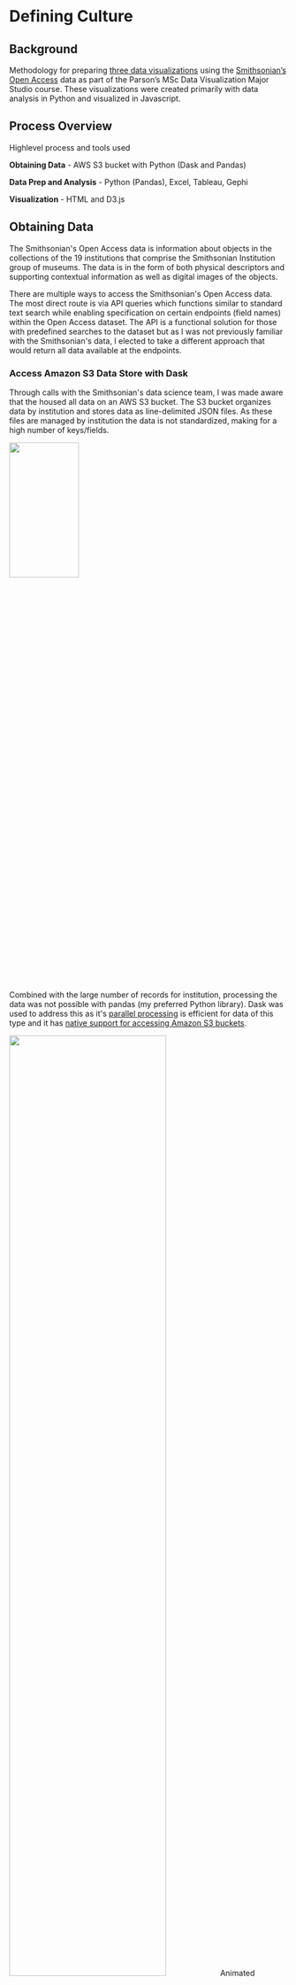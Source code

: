 # Defining Culture
## Background
Methodology for preparing [three data visualizations](https://justinkraus.github.io/si_meta/) using the [Smithsonian’s Open Access](https://www.si.edu/openaccess) data as part of the Parson’s MSc Data Visualization Major Studio course. These visualizations were created primarily with data analysis in Python and visualized in Javascript.

## Process Overview
Highlevel process and tools used

**Obtaining Data** - AWS S3 bucket with Python (Dask and Pandas)

**Data Prep and Analysis** - Python (Pandas), Excel, Tableau, Gephi

**Visualization** - HTML and D3.js

## Obtaining Data
The Smithsonian's Open Access data is information about objects in the collections of the 19 institutions that comprise the Smithsonian Institution group of museums. The data is in the form of both physical descriptors and supporting contextual information as well as digital images of the objects. 

There are multiple ways to access the Smithsonian's Open Access data. The most direct route is via API queries which functions similar to standard text search while enabling specification on certain endpoints (field names) within the Open Access dataset. The API is a functional solution for those with predefined searches to the dataset but as I was not previously familiar with the Smithsonian's data, I elected to take a different approach that would return all data available at the endpoints. 

### Access Amazon S3 Data Store with Dask
Through calls with the Smithsonian's data science team, I was made aware that the housed all data on an AWS S3 bucket. The S3 bucket organizes data by institution and stores data as line-delimited JSON files. As these files are managed by institution the data is not standardized, making for a high number of keys/fields. 

<img src="https://github.com/justinkraus/si_meta/blob/master/pythonAnalysis/1_exploration/si_aws_s3.png" height="25%" width="50%">

Combined with the large number of records for institution, processing the data was not possible with pandas (my preferred Python library). Dask was used to address this as it's [parallel processing](https://blog.dask.org/2017/01/24/dask-custom) is efficient for data of this type and it has [native support for accessing Amazon S3 buckets](https://docs.dask.org/en/latest/remote-data-services.html).

<img src="https://github.com/justinkraus/si_meta/blob/master/pythonAnalysis/1_exploration/grid_search_schedule.gif" height="66%" width="75%">  
Animated example of parallel processing from article above.

### Data Exploration
Initial explorations focused on understanding what metadata endpoints are available in the Smithsonian dataset. For the first visualization I looked at data available in the National Museum of American History (NMAH), this Python script downloads all of the NMAH JSON files available in the NMAH S3 bucket:

[Python Script](https://github.com/justinkraus/si_meta/blob/master/pythonAnalysis/1_exploration/smithsonian_API_2.py)

As there are hundreds of the JSON files, I [flattened](https://github.com/amirziai/flatten) a sample of these files into tabular formats to understand which endpoints have metadata populations.

[Python Flatten Script](https://github.com/justinkraus/si_meta/blob/master/pythonAnalysis/1_exploration/smithsonian_flatten.py)  
[Flat CSV Example](https://github.com/justinkraus/si_meta/blob/master/pythonAnalysis/1_exploration/json_flatten_df_example.csv)

The CSV shows a portion of the files, but of note is that there are 500+ endpoints that could be accessed. Using this as a baseline for analysis was useful as it enabled me to get an understanding of which metadata records are maintained by the Smithsonian.

### Final Data Pulls
The previous exploration enabled me to revisit my initial data pulls from the AWS S3 bucket around certain endpoints with better data populations. Essentially instead of pulling all available fields, I edited my script to only target fields with better data populations. While the overall metadata population at the time of these analyses isn't great for Smithsonian Open Access records, it was enough to work with for the data visualizations. Overview of these fields

#### [Example of accessing this data](https://github.com/justinkraus/siopenaccess/tree/master/saam_CL_python)

#### NMAH Names
[Data Profile of Records](https://justinkraus.github.io/si_meta/names/NMAH_Metadata_Profile.html)  
[NMAH Names Data Pull Script](https://github.com/justinkraus/si_meta/blob/master/pythonAnalysis/1_exploration/nmah_names_datapull.py). 
Targets endpoints around names and categorical labels at the NMAH
1.3 million records  
Names: ~50% populated, 40k distinct  
Category: 100% populated, 200 distinct  

#### Cultural Topics
[Data Profile](https://justinkraus.github.io/si_meta/topics/SI_Combined_Profile.html)  
[Cultural Topics Data Pull Script](https://github.com/justinkraus/si_meta/blob/master/pythonAnalysis/1_exploration/si_topics_datapull.py)  
Targets endpoints for topics tagged to items at Smithsonian Cultural Institutions (not natural history museums)  
2.1 million records  
Topics: ~50% populated, 86k distinct  

#### Decades of Culture
[Data Profile](https://justinkraus.github.io/si_meta/years/SI_Combined_Profile.html)  
[Decades of Culture Data Pull Script](https://github.com/justinkraus/si_meta/blob/master/pythonAnalysis/1_exploration/si_years_datapull.py)  
Targets endpoints for dates of origination tagged to items at Smithsonian Cultural Institutions (not natural history museums)  
1.6 million records  
Dates: ~40% populated, 26k distinct  

## Data Prep and Analysis
#### Data Structuring
Topics had been concatenated into single fields, separated items to individual rows by splitting.  
[Data Structuring Script](https://github.com/justinkraus/si_meta/blob/master/pythonAnalysis/2_analysis/names/nmah_pandas.py)  

#### Filtering
Objective of the analysis is to determine which people are associated with the most objects. As shown in the data profile above, the initial dataset includes non-person entities like companies and government agencies within the "name" endpoint. It appears there is a large portion of coins and other US currency within the collection. The primary filter of the analysis removes non-person entities by targeting items that did not contain a comma as all people had a comma separating first and last names. Additional entities removed through select keywords.  

Additional aggregation was done to bucket categorical classifications into more general groups shown in the final visualization, discussed through iteration process.  

#### Iteration 1
<img src="https://github.com/justinkraus/si_meta/blob/master/pythonAnalysis/2_analysis/names/siNames1.png" height="66%" width="75%">  

[Tableau Public Gallery](https://public.tableau.com/profile/justin.k7646#!/vizhome/NMAH_VIZ_1/Sheet12)  
Clearly work needs to be done to combine categories and standardize colors. An additional filter was implemented to remove people below the average item count of 5.

#### Iteration 2
<img src="https://github.com/justinkraus/si_meta/blob/master/pythonAnalysis/2_analysis/names/siNames2.png" height="66%" width="75%">  

[Tableau Public Gallery](https://public.tableau.com/profile/justin.k7646#!/vizhome/NMAH_Viz_1_topics_treemap/Dashboard1)  
Reflects more general categories but also realized the top and bottom portions of the graph aren't adding much value. Decided to focus on the packed bubble chart view for the final Iteration.  

#### Supplemental Info with Google Knowledge Graph
As the final visualization would focus on individuals, I decided to see what images I could get back from the Google Knowledge Graph API. The [Google Knowledge Graph](https://blog.google/products/search/introducing-knowledge-graph-things-not/) are the summary boxes shown for certain search results with information sourced from Wikipedia. As all of the individuals in this analysis represent some historical significance it seemed like a valid approach.  

[Google Knowledge API Script](https://github.com/justinkraus/si_meta/blob/master/pythonAnalysis/2_analysis/names/google_knowledge_api.py)  

Effectively this script Google searches the names of individuals in my analysis and returns summary information and an image location. As shown in the final analysis, not a lot of images were returned, the most comprehensive results tended to be male politicians from recent times.

## Visualization
[Final Visual](https://justinkraus.github.io/si_meta/names/)  
D3 force directed bubble chart, additional work done to:
 - Improve the calculations of the X and Y positions
 - Add images to SVG's
 - Tooltip with hover over-info and links to Google Search and Smithsonian website

In the future I'd consider removing the animation entirely and embedding links within the webpage.